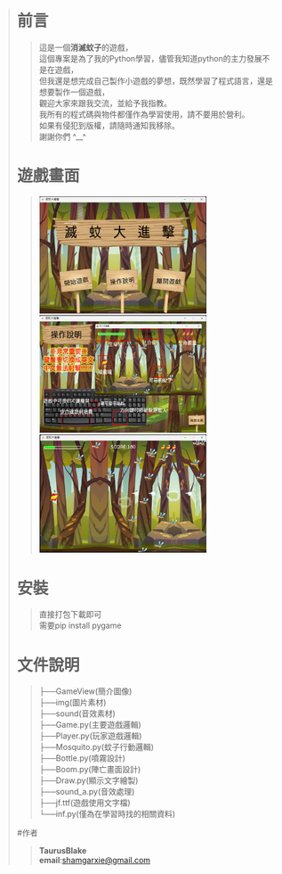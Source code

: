 ># 前言
>>這是一個**消滅蚊子**的遊戲，  
>>這個專案是為了我的Python學習，儘管我知道python的主力發展不是在遊戲，  
>>但我還是想完成自己製作小遊戲的夢想，既然學習了程式語言，還是想要製作一個遊戲，  
>>觀迎大家來跟我交流，並給予我指教。  
>>我所有的程式碼與物件都僅作為學習使用，請不要用於營利。  
>>如果有侵犯到版權，請隨時通知我移除。  
>>謝謝你們 ^__^  
># 遊戲畫面
>><img src="https://github.com/TaurusBlake/Mosquito_game/blob/main/GameView/GameView1.png" alt="Editor" width="300">
>><img src="https://github.com/TaurusBlake/Mosquito_game/blob/main/GameView/GameView2.png" alt="Editor" width="300">
>><img src="https://github.com/TaurusBlake/Mosquito_game/blob/main/GameView/GameView3.png" alt="Editor" width="300">  
># 安裝
>>直接打包下載即可  
>>需要pip install pygame
># 文件說明
>>├──GameView(簡介圖像)  
>>├──img(圖片素材)  
>>├──sound(音效素材)  
>>├──Game.py(主要遊戲邏輯)  
>>├──Player.py(玩家遊戲邏輯)  
>>├──Mosquito.py(蚊子行動邏輯)  
>>├──Bottle.py(噴霧設計)  
>>├──Boom.py(陣亡畫面設計)  
>>├──Draw.py(顯示文字繪製)  
>>├──sound_a.py(音效處理)  
>>├──jf.ttf(遊戲使用文字檔)  
>>└──inf.py(僅為在學習時找的相關資料)
>>  
>#作者
>>**TaurusBlake**  
>>**email**:shamgarxie@gmail.com
